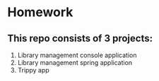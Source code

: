 # Homework

## This repo consists of 3 projects:

1. Library management console application
2. Library management spring application
3. Trippy app
